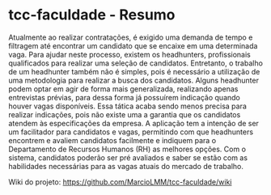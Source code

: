 # tcc-faculdade - Resumo

Atualmente ao realizar contratações, é exigido uma demanda de tempo e filtragem até encontrar um candidato que se encaixe em uma determinada vaga. Para ajudar neste processo, existem os headhunters, profissionais qualificados para realizar uma seleção de candidatos. Entretanto, o trabalho de um headhunter também não é simples, pois é necessário a utilização de uma metodologia para realizar a busca dos candidatos. Alguns headhunter podem optar em agir de forma mais generalizada, realizando apenas entrevistas prévias, para dessa forma já possuírem indicação quando houver vagas disponíveis. Essa tática acaba sendo menos precisa para realizar indicações, pois não existe uma a garantia que os candidatos atendem às especificações da empresa. A aplicação tem a intenção de ser um facilitador para candidatos e vagas, permitindo com que headhunters encontrem e avaliem candidatos facilmente e indiquem para o Departamento de Recursos Humanos (RH) as melhores opções. Com o sistema, candidatos poderão ser pré avaliados e saber se estão com as habilidades necessárias para as vagas atuais do mercado de trabalho.

Wiki do projeto: https://github.com/MarcioLMM/tcc-faculdade/wiki
